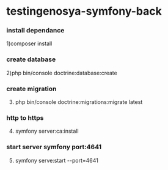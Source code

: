 # testingenosya-symfony-back

### install dependance

1)composer install

###  create database
2)php bin/console doctrine:database:create 

###  create migration 
3) php bin/console doctrine:migrations:migrate latest

###  http to https 
4) symfony server:ca:install

### start server symfony port:4641
5) symfony serve:start --port=4641
